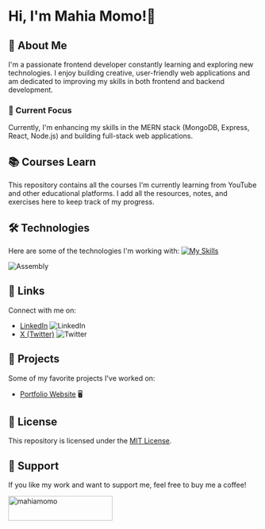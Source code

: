 # Hi, I'm Mahia Momo!👋

## 🚀 About Me
I'm a passionate frontend developer constantly learning and exploring new technologies. I enjoy building creative, user-friendly web applications and am dedicated to improving my skills in both frontend and backend development. 

### 🎯 Current Focus
Currently, I'm enhancing my skills in the MERN stack (MongoDB, Express, React, Node.js) and building full-stack web applications.

## 📚 Courses Learn
This repository contains all the courses I'm currently learning from YouTube and other educational platforms. I add all the resources, notes, and exercises here to keep track of my progress.

## 🛠 Technologies
Here are some of the technologies I'm working with:
[![My Skills](https://skillicons.dev/icons?i=html,css,js,tailwindcss,scss,c,cpp,python,django,react,nodejs,express,mongodb)](https://skillicons.dev)

![Assembly](https://img.shields.io/badge/Assembly-Language-blue.svg)

## 🔗 Links
Connect with me on:
- [LinkedIn](https://www.linkedin.com/in/mahiamomo12/) ![LinkedIn](https://img.shields.io/badge/LinkedIn-0A66C2?style=for-the-badge&logo=linkedin&logoColor=white)
- [X (Twitter)](https://x.com/mahiamomo?mx=2) ![Twitter](https://img.shields.io/badge/X-1DA1F2?style=for-the-badge&logo=twitter&logoColor=white)

## 📂 Projects
Some of my favorite projects I've worked on:
- [Portfolio Website](https://github.com/mahiamOmO/portfolio) 🖥️


## 📝 License
This repository is licensed under the [MIT License](https://choosealicense.com/licenses/mit/).

## 💬 Support
If you like my work and want to support me, feel free to buy me a coffee!

<a href="https://www.buymeacoffee.com/mahiamomo"> <img align="left" src="https://cdn.buymeacoffee.com/buttons/v2/default-yellow.png" height="50" width="210" alt="mahiamomo" /></a>
